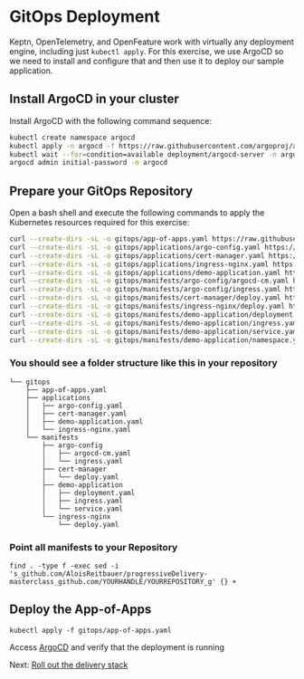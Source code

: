 # GitOps Deployment

Keptn, OpenTelemetry, and OpenFeature
work with virtually any deployment engine,
including just `kubectl apply`.
For this exercise, we use ArgoCD
so we need to install and configure that
and then use it to deploy our sample application.

## Install ArgoCD in your cluster

Install ArgoCD with the following command sequence:

```bash
kubectl create namespace argocd
kubectl apply -n argocd -f https://raw.githubusercontent.com/argoproj/argo-cd/stable/manifests/install.yaml
kubectl wait --for=condition=available deployment/argocd-server -n argocd --timeout=300s
argocd admin initial-password -n argocd
```

## Prepare your GitOps Repository

Open a bash shell and execute the following commands
to apply the Kubernetes resources required for this exercise:

```bash
curl --create-dirs -sL -o gitops/app-of-apps.yaml https://raw.githubusercontent.com/AloisReitbauer/progressiveDelivery-masterclass/main/gitops/app-of-apps.yaml
curl --create-dirs -sL -o gitops/applications/argo-config.yaml https://raw.githubusercontent.com/AloisReitbauer/progressiveDelivery-masterclass/main/gitops/applications/argo-config.yaml
curl --create-dirs -sL -o gitops/applications/cert-manager.yaml https://raw.githubusercontent.com/AloisReitbauer/progressiveDelivery-masterclass/main/gitops/applications/cert-manager.yaml
curl --create-dirs -sL -o gitops/applications/ingress-nginx.yaml https://raw.githubusercontent.com/AloisReitbauer/progressiveDelivery-masterclass/main/gitops/applications/ingress-nginx.yaml
curl --create-dirs -sL -o gitops/applications/demo-application.yaml https://raw.githubusercontent.com/AloisReitbauer/progressiveDelivery-masterclass/main/gitops/applications/demo-application.yaml
curl --create-dirs -sL -o gitops/manifests/argo-config/argocd-cm.yaml https://raw.githubusercontent.com/AloisReitbauer/progressiveDelivery-masterclass/main/gitops/manifests/argo-config/argocd-cm.yaml
curl --create-dirs -sL -o gitops/manifests/argo-config/ingress.yaml https://raw.githubusercontent.com/AloisReitbauer/progressiveDelivery-masterclass/main/gitops/manifests/argo-config/ingress.yaml
curl --create-dirs -sL -o gitops/manifests/cert-manager/deploy.yaml https://raw.githubusercontent.com/AloisReitbauer/progressiveDelivery-masterclass/main/gitops/manifests/cert-manager/deploy.yaml
curl --create-dirs -sL -o gitops/manifests/ingress-nginx/deploy.yaml https://raw.githubusercontent.com/AloisReitbauer/progressiveDelivery-masterclass/main/gitops/manifests/ingress-nginx/deploy.yaml
curl --create-dirs -sL -o gitops/manifests/demo-application/deployment.yaml https://raw.githubusercontent.com/AloisReitbauer/progressiveDelivery-masterclass/main/gitops/manifests/demo-application/deployment.yaml
curl --create-dirs -sL -o gitops/manifests/demo-application/ingress.yaml https://raw.githubusercontent.com/AloisReitbauer/progressiveDelivery-masterclass/main/gitops/manifests/demo-application/ingress.yaml
curl --create-dirs -sL -o gitops/manifests/demo-application/service.yaml https://raw.githubusercontent.com/AloisReitbauer/progressiveDelivery-masterclass/main/gitops/manifests/demo-application/service.yaml
curl --create-dirs -sL -o gitops/manifests/demo-application/namespace.yaml https://raw.githubusercontent.com/AloisReitbauer/progressiveDelivery-masterclass/main/gitops/manifests/demo-application/namespace.yaml
```


###  You should see a folder structure like this in your repository
```
└── gitops
    ├── app-of-apps.yaml
    ├── applications
    │   ├── argo-config.yaml
    │   ├── cert-manager.yaml
    │   ├── demo-application.yaml
    │   └── ingress-nginx.yaml
    └── manifests
        ├── argo-config
        │   ├── argocd-cm.yaml
        │   └── ingress.yaml
        ├── cert-manager
        │   └── deploy.yaml
        ├── demo-application
        │   ├── deployment.yaml
        │   ├── ingress.yaml
        │   └── service.yaml
        └── ingress-nginx
            └── deploy.yaml
```

### Point all manifests to your Repository

```
find . -type f -exec sed -i 's_github.com/AloisReitbauer/progressiveDelivery-masterclass_github.com/YOURHANDLE/YOURREPOSITORY_g' {} +
```

## Deploy the App-of-Apps

```
kubectl apply -f gitops/app-of-apps.yaml
```

Access [ArgoCD](http://argocd.127.0.0.1.nip.io) and verify that the deployment is running


Next: [Roll out the delivery stack](delivery_stack.md)
